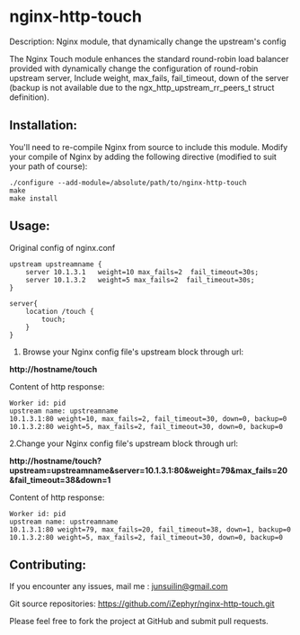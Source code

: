 nginx-http-touch
================

Description:
Nginx module,  that dynamically change the upstream's config

The Nginx Touch module enhances the standard round-robin load balancer provided
with dynamically change the configuration of round-robin upstream server, Include 
weight, max_fails, fail_timeout, down of the server
(backup is not available due to the ngx_http_upstream_rr_peers_t struct definition). 

Installation:
--

You'll need to re-compile Nginx from source to include this module.
Modify your compile of Nginx by adding the following directive
(modified to suit your path of course):

    ./configure --add-module=/absolute/path/to/nginx-http-touch 
    make
    make install


Usage:
--

Original config of nginx.conf

    upstream upstreamname {
        server 10.1.3.1   weight=10 max_fails=2  fail_timeout=30s;
        server 10.1.3.2   weight=5 max_fails=2  fail_timeout=30s;
    }

    server{
        location /touch {
            touch;
        }
    }

1. Browse your Nginx config file's upstream block through url:

<b>http://hostname/touch</b>

Content of http response:

    Worker id: pid
    upstream name: upstreamname
    10.1.3.1:80 weight=10, max_fails=2, fail_timeout=30, down=0, backup=0
    10.1.3.2:80 weight=5, max_fails=2, fail_timeout=30, down=0, backup=0

2.Change your Nginx config file's upstream block through url:

<b>http://hostname/touch?upstream=upstreamname&server=10.1.3.1:80&weight=79&max_fails=20&fail_timeout=38&down=1</b>

Content of http response:

    Worker id: pid
    upstream name: upstreamname
    10.1.3.1:80 weight=79, max_fails=20, fail_timeout=38, down=1, backup=0
    10.1.3.2:80 weight=5, max_fails=2, fail_timeout=30, down=0, backup=0



Contributing:
--

If you encounter any issues, mail me : junsuilin@gmail.com


Git source repositories:
https://github.com/iZephyr/nginx-http-touch.git

Please feel free to fork the project at GitHub and submit pull requests.
